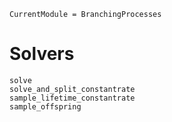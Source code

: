 ```@meta
CurrentModule = BranchingProcesses
```

# Solvers

```@docs
solve
solve_and_split_constantrate
sample_lifetime_constantrate
sample_offspring
```